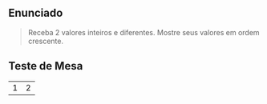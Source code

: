 ## Enunciado

> Receba 2 valores inteiros e diferentes. Mostre seus valores em ordem crescente.

## Teste de Mesa

| | |
| --- | --- |
| 1 | 2 |